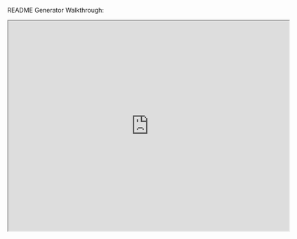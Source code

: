 README Generator Walkthrough:
<iframe src="https://drive.google.com/file/d/1P2ikf114lmtYwRzWM65QV2629O-k03mk/preview" width="640" height="480"></iframe>
